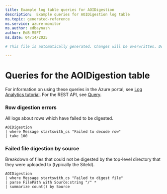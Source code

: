 ```yaml
---
title: Example log table queries for AOIDigestion
description:  Example queries for AOIDigestion log table
ms.topic: generated-reference
ms.service: azure-monitor
ms.author: edbaynash
author: EdB-MSFT
ms.date: 04/14/2025

# This file is automatically generated. Changes will be overwritten. Do not change this file directly. 

---
```


# Queries for the AOIDigestion table

For information on using these queries in the Azure portal, see [Log Analytics tutorial](/azure/azure-monitor/logs/log-analytics-tutorial). For the REST API, see [Query](/rest/api/loganalytics/query).


### Row digestion errors  


All logs about rows which have failed to be digested.  

```query
AOIDigestion
| where Message startswith_cs "Failed to decode row"
| take 100
```



### Failed file digestion by source  


Breakdown of files that could not be digested by the top-level directory that they were uploaded to (typically the SiteId).  

```query
AOIDigestion
| where Message startswith_cs "Failed to digest file"
| parse FilePath with Source:string "/" *
| summarize count() by Source
```

